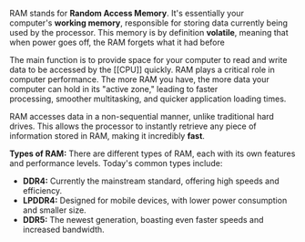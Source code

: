 RAM stands for **Random Access Memory**. It's essentially your computer's **working memory**, responsible for storing data currently being used by the processor. This memory is by definition **volatile**, meaning that when power goes off, the RAM forgets what it had before

The main function is to provide space for your computer to read and write data to be accessed by the [[CPU]] quickly. RAM plays a critical role in computer performance. The more RAM you have, the more data your computer can hold in its "active zone," leading to faster processing, smoother multitasking, and quicker application loading times.

RAM accesses data in a non-sequential manner, unlike traditional hard drives. This allows the processor to instantly retrieve any piece of information stored in RAM, making it incredibly **fast**. 

**Types of RAM:** There are different types of RAM, each with its own features and performance levels. Today's common types include:
- **DDR4:** Currently the mainstream standard, offering high speeds and efficiency.
- **LPDDR4:** Designed for mobile devices, with lower power consumption and smaller size.
- **DDR5:** The newest generation, boasting even faster speeds and increased bandwidth.
